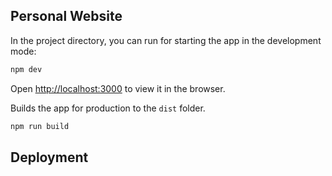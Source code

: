 ## Personal Website

In the project directory, you can run for starting the app in the development mode:
```bash
npm dev
```
Open [http://localhost:3000](http://localhost:3000) to view it in the browser.

Builds the app for production to the `dist` folder.
```bash
npm run build 
```

## Deployment
